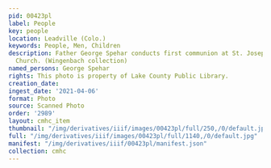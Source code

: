 ```yaml
---
pid: 00423pl
label: People
key: people
location: Leadville (Colo.)
keywords: People, Men, Children
description: Father George Spehar conducts first communion at St. Joseph's Catholic
  Church. (Wingenbach collection)
named_persons: George Spehar
rights: This photo is property of Lake County Public Library.
creation_date: 
ingest_date: '2021-04-06'
format: Photo
source: Scanned Photo
order: '2989'
layout: cmhc_item
thumbnail: "/img/derivatives/iiif/images/00423pl/full/250,/0/default.jpg"
full: "/img/derivatives/iiif/images/00423pl/full/1140,/0/default.jpg"
manifest: "/img/derivatives/iiif/00423pl/manifest.json"
collection: cmhc
---
```

